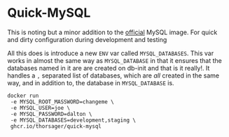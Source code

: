 Quick-MySQL
===========
This is noting but a minor addition to the [official](https://hub.docker.com/_/mysql)
MySQL image. For quick and dirty configuration during development and testing

All this does is introduce a new `ENV` var called `MYSQL_DATABASES`. This var
works in almost the same way as `MYSQL_DATABASE` in that it ensures that the
databases named in it are are created on db-init and that is it really!. It
handles a `,` separated list of databases, which are *all* created in the same
way, and in addition to, the database in `MYSQL_DATABASE` is. 

```
docker run 
 -e MYSQL_ROOT_MASSWORD=changeme \
 -e MYSQL_USER=joe \
 -e MYSQL_PASSWORD=dalton \
 -e MYSQL_DATABASES=development,staging \
 ghcr.io/thorsager/quick-mysql
```

